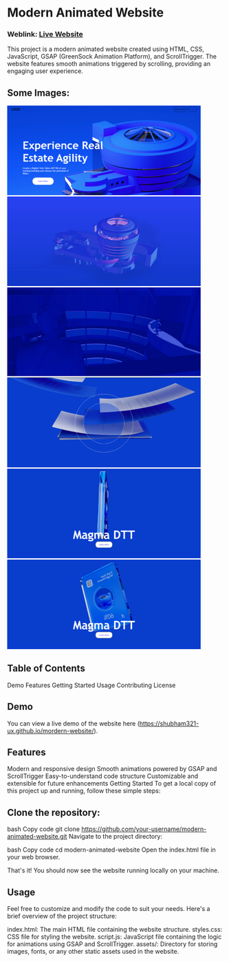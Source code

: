 # Modern Animated Website

### Weblink: [Live Website](https://shubham321-ux.github.io/mordern-website/)

This project is a modern animated website created using HTML, CSS, JavaScript, GSAP (GreenSock Animation Platform), and ScrollTrigger. The website features smooth animations triggered by scrolling, providing an engaging user experience.

## Some Images:
 <img width="450px;" src="https://github.com/shubham321-ux/mordern-website/blob/main/modern%201.png?raw=true"/>
<img width="450px;" src="https://github.com/shubham321-ux/mordern-website/blob/main/modern%202.png?raw=true"/>
<img width="450px;" src="https://github.com/shubham321-ux/mordern-website/blob/main/modern%203.png?raw=true"/>
<img width="450px;" src="https://github.com/shubham321-ux/mordern-website/blob/main/modern%204.png?raw=true"/>
<img width="450px;" src="https://github.com/shubham321-ux/mordern-website/blob/main/modern%205.png?raw=true"/>
<img width="450px;" src="https://github.com/shubham321-ux/mordern-website/blob/main/modern%206.png?raw=true"/>


## Table of Contents
Demo
Features
Getting Started
Usage
Contributing
License
## Demo
You can view a live demo of the website here (https://shubham321-ux.github.io/mordern-website/).

## Features
Modern and responsive design
Smooth animations powered by GSAP and ScrollTrigger
Easy-to-understand code structure
Customizable and extensible for future enhancements
Getting Started
To get a local copy of this project up and running, follow these simple steps:

## Clone the repository:

bash
Copy code
git clone https://github.com/your-username/modern-animated-website.git
Navigate to the project directory:

bash
Copy code
cd modern-animated-website
Open the index.html file in your web browser.

That's it! You should now see the website running locally on your machine.

## Usage
Feel free to customize and modify the code to suit your needs. Here's a brief overview of the project structure:

index.html: The main HTML file containing the website structure.
styles.css: CSS file for styling the website.
script.js: JavaScript file containing the logic for animations using GSAP and ScrollTrigger.
assets/: Directory for storing images, fonts, or any other static assets used in the website.
